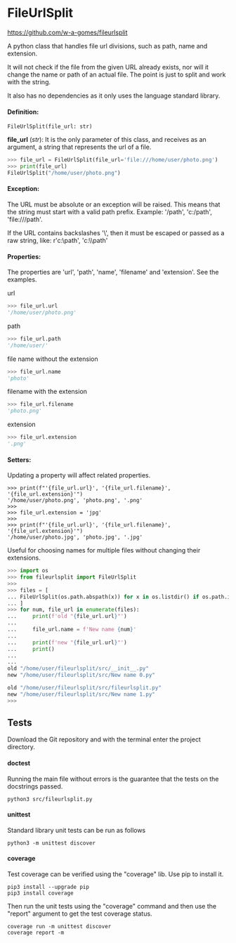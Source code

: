 # FileUrlSplit

https://github.com/w-a-gomes/fileurlsplit

A python class that handles file url divisions, such as path, name and 
extension.

It will not check if the file from the given URL already exists, nor will it 
change the name or path of an actual file. The point is just to split and 
work with the string.

It also has no dependencies as it only uses the language standard library.

#### Definition:
    FileUrlSplit(file_url: str)

**file_url** (*str*): It is the only parameter of this class, and receives 
as an argument, a string that represents the url of a file.
```Python console
>>> file_url = FileUrlSplit(file_url='file:///home/user/photo.png')
>>> print(file_url)
FileUrlSplit("/home/user/photo.png")
```

#### Exception:
The URL must be absolute or an exception will be raised. This means
  that the string must start with a valid path prefix. Example: '/path',
  'c:/path', 'file:///path'.

  If the URL contains backslashes '\\', then it must be escaped or passed
  as a raw string, like: r'c:\path', 'c:\\\path'

#### Properties:
The properties are 'url', 'path', 'name', 'filename' and 'extension'. See 
the examples.

url
```Python console
>>> file_url.url
'/home/user/photo.png'
```
path
```Python console
>>> file_url.path
'/home/user/'
```
file name without the extension
```Python console
>>> file_url.name
'photo'
```
filename with the extension
```Python console
>>> file_url.filename
'photo.png'
```
extension
```Python console
>>> file_url.extension
'.png'
```
#### Setters:
Updating a property will affect related properties.
```Pyton console
>>> print(f"'{file_url.url}', '{file_url.filename}', '{file_url.extension}'")
'/home/user/photo.png', 'photo.png', '.png'
>>>
>>> file_url.extension = 'jpg'
>>>
>>> print(f"'{file_url.url}', '{file_url.filename}', '{file_url.extension}'")
'/home/user/photo.jpg', 'photo.jpg', '.jpg'
```
Useful for choosing names for multiple files without changing their extensions.
```Python console
>>> import os
>>> from fileurlsplit import FileUrlSplit
>>>
>>> files = [
... FileUrlSplit(os.path.abspath(x)) for x in os.listdir() if os.path.isfile(x)
... ]
>>> for num, file_url in enumerate(files):
...     print(f'old "{file_url.url}"')
...
...     file_url.name = f'New name {num}'
...
...     print(f'new "{file_url.url}"')
...     print()
...     
... 
old "/home/user/fileurlsplit/src/__init__.py"
new "/home/user/fileurlsplit/src/New name 0.py"

old "/home/user/fileurlsplit/src/fileurlsplit.py"
new "/home/user/fileurlsplit/src/New name 1.py"
>>>
```
## Tests
Download the Git repository and with the terminal enter the 
project directory.

#### doctest
Running the main file without errors is the guarantee that the tests on 
the docstrings passed.
```console
python3 src/fileurlsplit.py
```

#### unittest
Standard library unit tests can be run as follows
```console
python3 -m unittest discover
```

#### coverage
Test coverage can be verified using the "coverage" lib. 
Use pip to install it.
```console
pip3 install --upgrade pip
pip3 install coverage
```
Then run the unit tests using the "coverage" command and then use the 
"report" argument to get the test coverage status.
```console
coverage run -m unittest discover
coverage report -m
```
